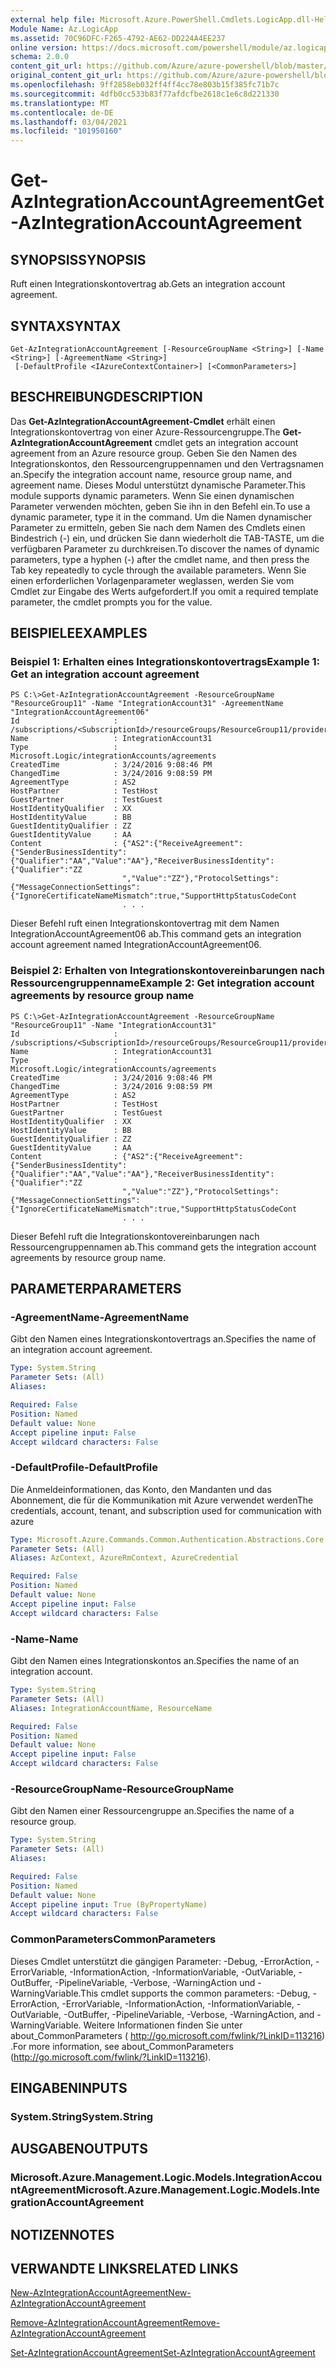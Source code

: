 ```yaml
---
external help file: Microsoft.Azure.PowerShell.Cmdlets.LogicApp.dll-Help.xml
Module Name: Az.LogicApp
ms.assetid: 70C96DFC-F265-4792-AE62-DD224A4EE237
online version: https://docs.microsoft.com/powershell/module/az.logicapp/get-azintegrationaccountagreement
schema: 2.0.0
content_git_url: https://github.com/Azure/azure-powershell/blob/master/src/LogicApp/LogicApp/help/Get-AzIntegrationAccountAgreement.md
original_content_git_url: https://github.com/Azure/azure-powershell/blob/master/src/LogicApp/LogicApp/help/Get-AzIntegrationAccountAgreement.md
ms.openlocfilehash: 9ff2858eb032ff4ff4cc78e803b15f385fc71b7c
ms.sourcegitcommit: 4dfb0cc533b83f77afdcfbe2618c1e6c8d221330
ms.translationtype: MT
ms.contentlocale: de-DE
ms.lasthandoff: 03/04/2021
ms.locfileid: "101950160"
---
```

# <span data-ttu-id="4080a-101">Get-AzIntegrationAccountAgreement</span><span class="sxs-lookup"><span data-stu-id="4080a-101">Get-AzIntegrationAccountAgreement</span></span>

## <span data-ttu-id="4080a-102">SYNOPSIS</span><span class="sxs-lookup"><span data-stu-id="4080a-102">SYNOPSIS</span></span>
<span data-ttu-id="4080a-103">Ruft einen Integrationskontovertrag ab.</span><span class="sxs-lookup"><span data-stu-id="4080a-103">Gets an integration account agreement.</span></span>

## <span data-ttu-id="4080a-104">SYNTAX</span><span class="sxs-lookup"><span data-stu-id="4080a-104">SYNTAX</span></span>

```
Get-AzIntegrationAccountAgreement [-ResourceGroupName <String>] [-Name <String>] [-AgreementName <String>]
 [-DefaultProfile <IAzureContextContainer>] [<CommonParameters>]
```

## <span data-ttu-id="4080a-105">BESCHREIBUNG</span><span class="sxs-lookup"><span data-stu-id="4080a-105">DESCRIPTION</span></span>
<span data-ttu-id="4080a-106">Das **Get-AzIntegrationAccountAgreement-Cmdlet** erhält einen Integrationskontovertrag von einer Azure-Ressourcengruppe.</span><span class="sxs-lookup"><span data-stu-id="4080a-106">The **Get-AzIntegrationAccountAgreement** cmdlet gets an integration account agreement from an Azure resource group.</span></span>
<span data-ttu-id="4080a-107">Geben Sie den Namen des Integrationskontos, den Ressourcengruppennamen und den Vertragsnamen an.</span><span class="sxs-lookup"><span data-stu-id="4080a-107">Specify the integration account name, resource group name, and agreement name.</span></span>
<span data-ttu-id="4080a-108">Dieses Modul unterstützt dynamische Parameter.</span><span class="sxs-lookup"><span data-stu-id="4080a-108">This module supports dynamic parameters.</span></span>
<span data-ttu-id="4080a-109">Wenn Sie einen dynamischen Parameter verwenden möchten, geben Sie ihn in den Befehl ein.</span><span class="sxs-lookup"><span data-stu-id="4080a-109">To use a dynamic parameter, type it in the command.</span></span>
<span data-ttu-id="4080a-110">Um die Namen dynamischer Parameter zu ermitteln, geben Sie nach dem Namen des Cmdlets einen Bindestrich (-) ein, und drücken Sie dann wiederholt die TAB-TASTE, um die verfügbaren Parameter zu durchkreisen.</span><span class="sxs-lookup"><span data-stu-id="4080a-110">To discover the names of dynamic parameters, type a hyphen (-) after the cmdlet name, and then press the Tab key repeatedly to cycle through the available parameters.</span></span>
<span data-ttu-id="4080a-111">Wenn Sie einen erforderlichen Vorlagenparameter weglassen, werden Sie vom Cmdlet zur Eingabe des Werts aufgefordert.</span><span class="sxs-lookup"><span data-stu-id="4080a-111">If you omit a required template parameter, the cmdlet prompts you for the value.</span></span>

## <span data-ttu-id="4080a-112">BEISPIELE</span><span class="sxs-lookup"><span data-stu-id="4080a-112">EXAMPLES</span></span>

### <span data-ttu-id="4080a-113">Beispiel 1: Erhalten eines Integrationskontovertrags</span><span class="sxs-lookup"><span data-stu-id="4080a-113">Example 1: Get an integration account agreement</span></span>
```
PS C:\>Get-AzIntegrationAccountAgreement -ResourceGroupName "ResourceGroup11" -Name "IntegrationAccount31" -AgreementName "IntegrationAccountAgreement06"
Id                     : /subscriptions/<SubscriptionId>/resourceGroups/ResourceGroup11/providers/Microsoft.Logic/integrationAccounts/TestIntegrationAccount/agreements/IntegrationAccount31
Name                   : IntegrationAccount31
Type                   : Microsoft.Logic/integrationAccounts/agreements
CreatedTime            : 3/24/2016 9:08:46 PM
ChangedTime            : 3/24/2016 9:08:59 PM
AgreementType          : AS2
HostPartner            : TestHost
GuestPartner           : TestGuest
HostIdentityQualifier  : XX
HostIdentityValue      : BB
GuestIdentityQualifier : ZZ
GuestIdentityValue     : AA
Content                : {"AS2":{"ReceiveAgreement":{"SenderBusinessIdentity":{"Qualifier":"AA","Value":"AA"},"ReceiverBusinessIdentity":{"Qualifier":"ZZ
                         ","Value":"ZZ"},"ProtocolSettings":{"MessageConnectionSettings":{"IgnoreCertificateNameMismatch":true,"SupportHttpStatusCodeCont
                         . . .
```

<span data-ttu-id="4080a-114">Dieser Befehl ruft einen Integrationskontovertrag mit dem Namen IntegrationAccountAgreement06 ab.</span><span class="sxs-lookup"><span data-stu-id="4080a-114">This command gets an integration account agreement named IntegrationAccountAgreement06.</span></span>

### <span data-ttu-id="4080a-115">Beispiel 2: Erhalten von Integrationskontovereinbarungen nach Ressourcengruppenname</span><span class="sxs-lookup"><span data-stu-id="4080a-115">Example 2: Get integration account agreements by resource group name</span></span>
```
PS C:\>Get-AzIntegrationAccountAgreement -ResourceGroupName "ResourceGroup11" -Name "IntegrationAccount31"
Id                     : /subscriptions/<SubscriptionId>/resourceGroups/ResourceGroup11/providers/Microsoft.Logic/integrationAccounts/TestIntegrationAccount/agreements/IntegrationAccount31
Name                   : IntegrationAccount31
Type                   : Microsoft.Logic/integrationAccounts/agreements
CreatedTime            : 3/24/2016 9:08:46 PM
ChangedTime            : 3/24/2016 9:08:59 PM
AgreementType          : AS2
HostPartner            : TestHost
GuestPartner           : TestGuest
HostIdentityQualifier  : XX
HostIdentityValue      : BB
GuestIdentityQualifier : ZZ
GuestIdentityValue     : AA
Content                : {"AS2":{"ReceiveAgreement":{"SenderBusinessIdentity":{"Qualifier":"AA","Value":"AA"},"ReceiverBusinessIdentity":{"Qualifier":"ZZ
                         ","Value":"ZZ"},"ProtocolSettings":{"MessageConnectionSettings":{"IgnoreCertificateNameMismatch":true,"SupportHttpStatusCodeCont
                         . . .
```

<span data-ttu-id="4080a-116">Dieser Befehl ruft die Integrationskontovereinbarungen nach Ressourcengruppennamen ab.</span><span class="sxs-lookup"><span data-stu-id="4080a-116">This command gets the integration account agreements by resource group name.</span></span>

## <span data-ttu-id="4080a-117">PARAMETER</span><span class="sxs-lookup"><span data-stu-id="4080a-117">PARAMETERS</span></span>

### <span data-ttu-id="4080a-118">-AgreementName</span><span class="sxs-lookup"><span data-stu-id="4080a-118">-AgreementName</span></span>
<span data-ttu-id="4080a-119">Gibt den Namen eines Integrationskontovertrags an.</span><span class="sxs-lookup"><span data-stu-id="4080a-119">Specifies the name of an integration account agreement.</span></span>

```yaml
Type: System.String
Parameter Sets: (All)
Aliases:

Required: False
Position: Named
Default value: None
Accept pipeline input: False
Accept wildcard characters: False
```

### <span data-ttu-id="4080a-120">-DefaultProfile</span><span class="sxs-lookup"><span data-stu-id="4080a-120">-DefaultProfile</span></span>
<span data-ttu-id="4080a-121">Die Anmeldeinformationen, das Konto, den Mandanten und das Abonnement, die für die Kommunikation mit Azure verwendet werden</span><span class="sxs-lookup"><span data-stu-id="4080a-121">The credentials, account, tenant, and subscription used for communication with azure</span></span>

```yaml
Type: Microsoft.Azure.Commands.Common.Authentication.Abstractions.Core.IAzureContextContainer
Parameter Sets: (All)
Aliases: AzContext, AzureRmContext, AzureCredential

Required: False
Position: Named
Default value: None
Accept pipeline input: False
Accept wildcard characters: False
```

### <span data-ttu-id="4080a-122">-Name</span><span class="sxs-lookup"><span data-stu-id="4080a-122">-Name</span></span>
<span data-ttu-id="4080a-123">Gibt den Namen eines Integrationskontos an.</span><span class="sxs-lookup"><span data-stu-id="4080a-123">Specifies the name of an integration account.</span></span>

```yaml
Type: System.String
Parameter Sets: (All)
Aliases: IntegrationAccountName, ResourceName

Required: False
Position: Named
Default value: None
Accept pipeline input: False
Accept wildcard characters: False
```

### <span data-ttu-id="4080a-124">-ResourceGroupName</span><span class="sxs-lookup"><span data-stu-id="4080a-124">-ResourceGroupName</span></span>
<span data-ttu-id="4080a-125">Gibt den Namen einer Ressourcengruppe an.</span><span class="sxs-lookup"><span data-stu-id="4080a-125">Specifies the name of a resource group.</span></span>

```yaml
Type: System.String
Parameter Sets: (All)
Aliases:

Required: False
Position: Named
Default value: None
Accept pipeline input: True (ByPropertyName)
Accept wildcard characters: False
```

### <span data-ttu-id="4080a-126">CommonParameters</span><span class="sxs-lookup"><span data-stu-id="4080a-126">CommonParameters</span></span>
<span data-ttu-id="4080a-127">Dieses Cmdlet unterstützt die gängigen Parameter: -Debug, -ErrorAction, -ErrorVariable, -InformationAction, -InformationVariable, -OutVariable, -OutBuffer, -PipelineVariable, -Verbose, -WarningAction und -WarningVariable.</span><span class="sxs-lookup"><span data-stu-id="4080a-127">This cmdlet supports the common parameters: -Debug, -ErrorAction, -ErrorVariable, -InformationAction, -InformationVariable, -OutVariable, -OutBuffer, -PipelineVariable, -Verbose, -WarningAction, and -WarningVariable.</span></span> <span data-ttu-id="4080a-128">Weitere Informationen finden Sie unter about_CommonParameters ( http://go.microsoft.com/fwlink/?LinkID=113216) .</span><span class="sxs-lookup"><span data-stu-id="4080a-128">For more information, see about_CommonParameters (http://go.microsoft.com/fwlink/?LinkID=113216).</span></span>

## <span data-ttu-id="4080a-129">EINGABEN</span><span class="sxs-lookup"><span data-stu-id="4080a-129">INPUTS</span></span>

### <span data-ttu-id="4080a-130">System.String</span><span class="sxs-lookup"><span data-stu-id="4080a-130">System.String</span></span>

## <span data-ttu-id="4080a-131">AUSGABEN</span><span class="sxs-lookup"><span data-stu-id="4080a-131">OUTPUTS</span></span>

### <span data-ttu-id="4080a-132">Microsoft.Azure.Management.Logic.Models.IntegrationAccountAgreement</span><span class="sxs-lookup"><span data-stu-id="4080a-132">Microsoft.Azure.Management.Logic.Models.IntegrationAccountAgreement</span></span>

## <span data-ttu-id="4080a-133">NOTIZEN</span><span class="sxs-lookup"><span data-stu-id="4080a-133">NOTES</span></span>

## <span data-ttu-id="4080a-134">VERWANDTE LINKS</span><span class="sxs-lookup"><span data-stu-id="4080a-134">RELATED LINKS</span></span>

[<span data-ttu-id="4080a-135">New-AzIntegrationAccountAgreement</span><span class="sxs-lookup"><span data-stu-id="4080a-135">New-AzIntegrationAccountAgreement</span></span>](./New-AzIntegrationAccountAgreement.md)

[<span data-ttu-id="4080a-136">Remove-AzIntegrationAccountAgreement</span><span class="sxs-lookup"><span data-stu-id="4080a-136">Remove-AzIntegrationAccountAgreement</span></span>](./Remove-AzIntegrationAccountAgreement.md)

[<span data-ttu-id="4080a-137">Set-AzIntegrationAccountAgreement</span><span class="sxs-lookup"><span data-stu-id="4080a-137">Set-AzIntegrationAccountAgreement</span></span>](./Set-AzIntegrationAccountAgreement.md)


